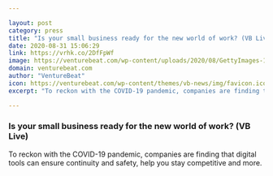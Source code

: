 ```yaml
---

layout: post
category: press
title: "Is your small business ready for the new world of work? (VB Live)"
date: 2020-08-31 15:06:29
link: https://vrhk.co/2DfFpWf
image: https://venturebeat.com/wp-content/uploads/2020/08/GettyImages-1218488785.jpg?w=1200&strip=all
domain: venturebeat.com
author: "VentureBeat"
icon: https://venturebeat.com/wp-content/themes/vb-news/img/favicon.ico
excerpt: "To reckon with the COVID-19 pandemic, companies are finding that digital tools can ensure continuity and safety, help you stay competitive and more."

---
```


### Is your small business ready for the new world of work? (VB Live)

To reckon with the COVID-19 pandemic, companies are finding that digital tools can ensure continuity and safety, help you stay competitive and more.